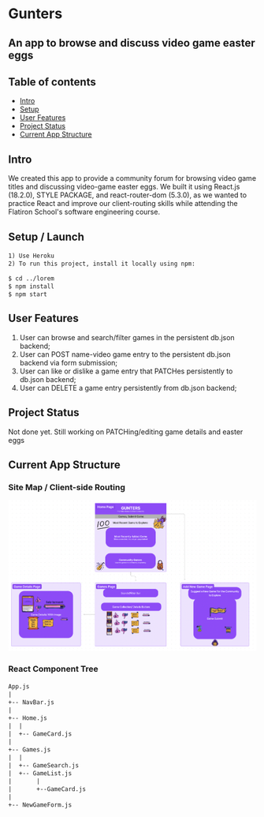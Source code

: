 # Gunters
## An app to browse and discuss video game easter eggs

## Table of contents
* [Intro](#intro)
* [Setup](#setup)
* [User Features](#user-features)
* [Project Status](#project-status)
* [Current App Structure](#current-app-structure)

## Intro 
We created this app to provide a community forum for browsing video game titles and discussing video-game easter eggs. We built it using React.js (18.2.0), STYLE PACKAGE, and react-router-dom (5.3.0), as we wanted to practice React and improve our client-routing skills while attending the Flatiron School's software engineering course. 

## Setup / Launch
    1) Use Heroku
    2) To run this project, install it locally using npm:

```
$ cd ../lorem
$ npm install
$ npm start
```

## User Features
1) User can browse and search/filter games in the persistent db.json backend;
2) User can POST name-video game entry to the persistent db.json backend via form submission;
3) User can like or dislike a game entry that PATCHes persistently to db.json backend;
4) User can DELETE a game entry persistently from db.json backend;

## Project Status
Not done yet. Still working on PATCHing/editing game details and easter eggs

## Current App Structure
### Site Map / Client-side Routing
<img src="./public/Site_Map.png" alt="image of site map">

### React Component Tree
```
App.js
|
+-- NavBar.js
|    
+-- Home.js
|  |  
|  +-- GameCard.js
|    
+-- Games.js
|  |  
|  +-- GameSearch.js
|  +-- GameList.js
|       |  
|       +--GameCard.js
|    
+-- NewGameForm.js
```